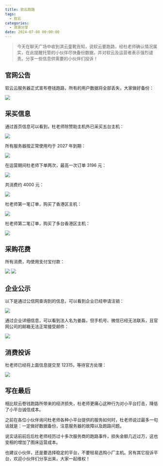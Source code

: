 ```yaml
---
title: 软云跑路
tags:
  - 软云
categories:
  - 资源分享
date: 2024-07-08 00:00:00
---
```


> 今天在聊天广场中收到淇云童靴告知，说软云要跑路，经杜老师确认情况属实，在此提醒托管的小伙伴尽快备份数据，并对软云及运营者表示强烈谴责。分享一些信息供需要的小伙伴们投诉！

<!-- more -->

## 官网公告

软云云服务器正式宣布卷钱跑路，所有的用户数据将全部丢失，大家做好备份：

![](https://cdn.dusays.com/2024/07/725-1.jpg)

## 采买信息

通过首页信息可以看到，杜老师除赞助主机外已采买五台主机：

![](https://cdn.dusays.com/2024/07/725-2.jpg)

所有服务器按正常使用均于 2027 年到期：

![](https://cdn.dusays.com/2024/07/725-3.jpg)

在运营期间杜老师下单两次，最高一次订单 3196 元：

![](https://cdn.dusays.com/2024/07/725-4.jpg)

共消费约 4000 元：

![](https://cdn.dusays.com/2024/07/725-5.jpg)

杜老师第一笔订单，购买了香港区主机：

![](https://cdn.dusays.com/2024/07/725-6.jpg)

杜老师第二笔订单，购买了多台香港区主机：

![](https://cdn.dusays.com/2024/07/725-7.jpg)

## 采购花费

所有消费，均使用支付宝付款：

![](https://cdn.dusays.com/2024/07/725-8.jpg)
![](https://cdn.dusays.com/2024/07/725-9.jpg)

## 企业公示

以下是通过公信网查询到的信息，可以看到企业已经申请注销：

![](https://cdn.dusays.com/2024/07/725-10.jpg)

通过企业详细信息，可以看到法人名为姜磊，但手机号、微信已经无法联系，且官网公司的邮箱无法正常接受邮件：

![](https://cdn.dusays.com/2024/07/725-11.jpg)

## 消费投诉

杜老师已经将上面信息提交至 12315，等待官方处理：

![](https://cdn.dusays.com/2024/07/725-12.jpg)

## 写在最后

相比软云卷钱跑路所带来的经济损失，杜老师更痛心这种行为对小平台打击，降低了小平台诚信成本。

之前在各位小伙伴询问杜老师各种小平台提供的服务如何时，杜老师说过最多一句话就是：一定做好数据备份，注意服务器的故障以及跑路问题。

说实话前前后后杜老师经历过十多次服务商的跑路事件，损失金额几近过万，这也变相的增加了图床运营成本。

也建议小伙伴，还是要选择稳定的平台，不要轻易选购小厂主机。另有其它投诉平台，欢迎小伙伴们分享出来，大家一起维权！